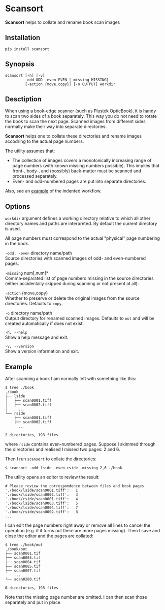 # Scansort

**Scansort** helps to collate and rename book scan images

## Installation

``` 
pip install scansort
```

## Synopsis

``` 
scansort [-h] [-v]
         -odd ODD -even EVEN [-missing MISSING]
         [-action {move,copy}] [-o OUTPUT] workdir
```

## Desctiption

When using a book-edge scanner (such as Plustek OpticBook), it is handy
to scan two sides of a book separately. This way you do not need to
rotate the book to scan the next page. Scanned images from different
sides normally make their way into separate directories.

**Scansort** helps one to collate these directories and rename images
accodring to the actual page numbers.

The utility assumes that:

-   The collection of images covers a monotonically increasing range of
    page numbers (with known missing numbers possible). This implies
    that front-, body-, and (possibly) back-matter must be scanned and
    processed separately.
-   Even- and odd-numbered pages are put into separate directories.

Also, see an [example](#example) of the indented workflow.

## Options

`workdir` argument defines a working directory relative to which all
other directory names and paths are interpreted. By default the current
directory is used.

All page numbers must correspond to the actual "physical" page numbering
in the book.

`-odd, -even` directory name/path  
Source directories with scanned images of odd- and even-numbered pages.

`-missing` num\[,num\]\*  
Comma-separated list of page numbers missing in the source directories
(either accidentally skipped during scanning or not present at all).

`-action` {move,copy}  
Whether to preserve or delete the original images from the source
directories. Defaults to `copy`.

`-o` directory name/path  
Output directory for renamed scanned images. Defaults to `out` and will
be created automatically if does not exist.

`-h, --help`  
Show a help message and exit.

`-v, --version`  
Show a version information and exit.

## Example

After scanning a book I am normally left with something like this:

``` 
$ tree ./book
./book
├── lside
│   ├── scan0001.tiff
│   ├── scan0002.tiff
│     ...
└── rside
    ├── scan0001.tiff
    ├── scan0002.tiff
      ...

2 directories, 198 files
```

where `rside` contains even-numbered pages. Suppose I skimmed through
the directories and realised I missed two pages: 2 and 6.

Then I run `scansort` to collate the directories:

``` 
$ scansort -odd lside -even rside -missing 2,6 ./book
```

The utility opens an editor to review the result:

``` 
# Please review the correspondence between files and book pages
'./book/lside/scan0001.tiff':   1
'./book/lside/scan0002.tiff':   3
'./book/rside/scan0001.tiff':   4
'./book/lside/scan0003.tiff':   5
'./book/lside/scan0004.tiff':   7
'./book/rside/scan0002.tiff':   8
...
```

I can edit the page numbers right away or remove all lines to cancel the
operation (e.g. if it turns out there are more pages missing). Then I
save and close the editor and the pages are collated:

``` 
$ tree ./book/out
./book/out
├── scan0001.tif
├── scan0003.tif
├── scan0004.tif
├── scan0005.tif
├── scan0007.tif
    ...
└── scan0200.tif

0 directories, 198 files
```

Note that the missing page number are omitted. I can then scan those
separately and put in place.
